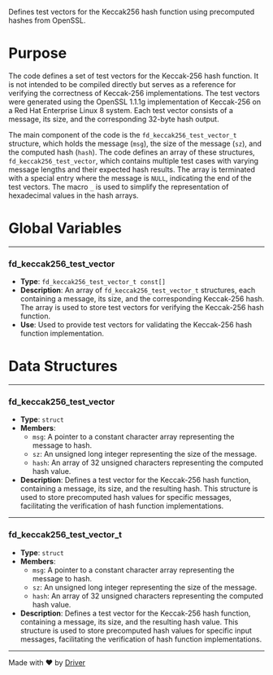 <!--------------------------------------------------------------------------------->
<!-- IMPORTANT: This file is auto-generated by Driver (https://driver.ai). -------->
<!-- Manual edits may be overwritten on future commits. --------------------------->
<!--------------------------------------------------------------------------------->

Defines test vectors for the Keccak256 hash function using precomputed hashes from OpenSSL.

# Purpose
The code defines a set of test vectors for the Keccak-256 hash function. It is not intended to be compiled directly but serves as a reference for verifying the correctness of Keccak-256 implementations. The test vectors were generated using the OpenSSL 1.1.1g implementation of Keccak-256 on a Red Hat Enterprise Linux 8 system. Each test vector consists of a message, its size, and the corresponding 32-byte hash output.

The main component of the code is the `fd_keccak256_test_vector_t` structure, which holds the message (`msg`), the size of the message (`sz`), and the computed hash (`hash`). The code defines an array of these structures, `fd_keccak256_test_vector`, which contains multiple test cases with varying message lengths and their expected hash results. The array is terminated with a special entry where the message is `NULL`, indicating the end of the test vectors. The macro `_` is used to simplify the representation of hexadecimal values in the hash arrays.
# Global Variables

---
### fd\_keccak256\_test\_vector
- **Type**: ``fd_keccak256_test_vector_t const[]``
- **Description**: An array of `fd_keccak256_test_vector_t` structures, each containing a message, its size, and the corresponding Keccak-256 hash. The array is used to store test vectors for verifying the Keccak-256 hash function.
- **Use**: Used to provide test vectors for validating the Keccak-256 hash function implementation.


# Data Structures

---
### fd\_keccak256\_test\_vector
- **Type**: ``struct``
- **Members**:
    - ``msg``: A pointer to a constant character array representing the message to hash.
    - ``sz``: An unsigned long integer representing the size of the message.
    - ``hash``: An array of 32 unsigned characters representing the computed hash value.
- **Description**: Defines a test vector for the Keccak-256 hash function, containing a message, its size, and the resulting hash. This structure is used to store precomputed hash values for specific messages, facilitating the verification of hash function implementations.


---
### fd\_keccak256\_test\_vector\_t
- **Type**: ``struct``
- **Members**:
    - `msg`: A pointer to a constant character array representing the message to hash.
    - `sz`: An unsigned long integer representing the size of the message.
    - `hash`: An array of 32 unsigned characters representing the computed hash value.
- **Description**: Defines a test vector for the Keccak-256 hash function, containing a message, its size, and the resulting hash value. This structure is used to store precomputed hash values for specific input messages, facilitating the verification of hash function implementations.



---
Made with ❤️ by [Driver](https://www.driver.ai/)